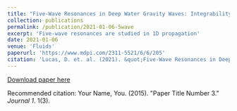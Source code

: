 ```yaml
---
title: "Five-Wave Resonances in Deep Water Gravity Waves: Integrability, Numerical Simulations and Experiments"
collection: publications
permalink: /publication/2021-01-06-5wave
excerpt: 'Five-wave resonances are studied in 1D propagation'
date: 2021-01-06
venue: 'Fluids'
paperurl: 'https://www.mdpi.com/2311-5521/6/6/205'
citation: 'Lucas, D. et. al. (2021). &quot;Five-Wave Resonances in Deep Water Gravity Waves: Integrability, Numerical Simulations and Experiments&quot; <i>Fluids</i>. 6(6) 205.'
---
```


[Download paper here](https://journals.aps.org/prfluids/pdf/10.1103/PhysRevFluids.7.014401)

Recommended citation: Your Name, You. (2015). "Paper Title Number 3." <i>Journal 1</i>. 1(3).